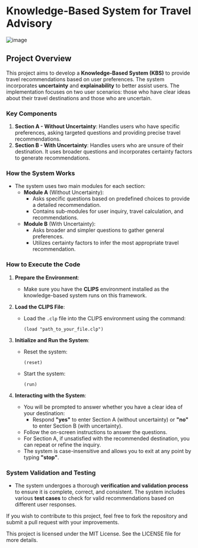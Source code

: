 # Knowledge-Based System for Travel Advisory

![image](https://github.com/user-attachments/assets/bb1679a6-4fd8-4792-a205-05fd676a0ea3)


## Project Overview
This project aims to develop a **Knowledge-Based System (KBS)** to provide travel recommendations based on user preferences. The system incorporates **uncertainty** and **explainability** to better assist users. The implementation focuses on two user scenarios: those who have clear ideas about their travel destinations and those who are uncertain.

### Key Components
1. **Section A - Without Uncertainty**: Handles users who have specific preferences, asking targeted questions and providing precise travel recommendations.
2. **Section B - With Uncertainty**: Handles users who are unsure of their destination. It uses broader questions and incorporates certainty factors to generate recommendations.

### How the System Works
- The system uses two main modules for each section:
  - **Module A** (Without Uncertainty):
    - Asks specific questions based on predefined choices to provide a detailed recommendation.
    - Contains sub-modules for user inquiry, travel calculation, and recommendations.
  - **Module B** (With Uncertainty):
    - Asks broader and simpler questions to gather general preferences.
    - Utilizes certainty factors to infer the most appropriate travel recommendation.

### How to Execute the Code
1. **Prepare the Environment**:
   - Make sure you have the **CLIPS** environment installed as the knowledge-based system runs on this framework.

2. **Load the CLIPS File**:
   - Load the `.clp` file into the CLIPS environment using the command:
     ```clips
     (load "path_to_your_file.clp")
     ```

3. **Initialize and Run the System**:
   - Reset the system:
     ```clips
     (reset)
     ```
   - Start the system:
     ```clips
     (run)
     ```

4. **Interacting with the System**:
   - You will be prompted to answer whether you have a clear idea of your destination:
     - Respond **"yes"** to enter Section A (without uncertainty) or **"no"** to enter Section B (with uncertainty).
   - Follow the on-screen instructions to answer the questions.
   - For Section A, if unsatisfied with the recommended destination, you can repeat or refine the inquiry.
   - The system is case-insensitive and allows you to exit at any point by typing **"stop"**.

### System Validation and Testing
- The system undergoes a thorough **verification and validation process** to ensure it is complete, correct, and consistent. The system includes various **test cases** to check for valid recommendations based on different user responses.



If you wish to contribute to this project, feel free to fork the repository and submit a pull request with your improvements.

This project is licensed under the MIT License. See the LICENSE file for more details.
